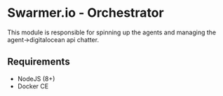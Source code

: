 # Swarmer.io - Orchestrator

This module is responsible for spinning up the agents and managing the agent->digitalocean api chatter.

## Requirements

- NodeJS (8+)
- Docker CE
